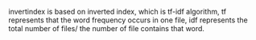 
invertindex is based on inverted index, which is tf-idf algorithm, tf represents that the word frequency occurs in one file, idf represents the total number of files/ the number of file contains that word. 
